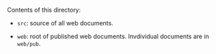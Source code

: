 Contents of this directory:

 * `src`: source of all web documents.

 * `web`: root of published web documents. Invdividual documents are
   in `web/pub`.

